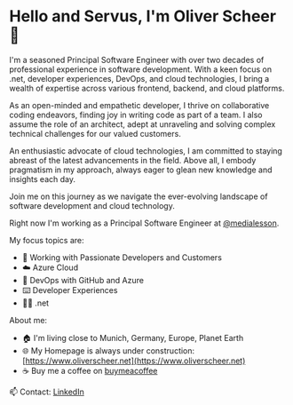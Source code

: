 # Hello and Servus, I'm Oliver Scheer 👋

I'm a seasoned Principal Software Engineer with over two decades of professional experience in software development. With a keen focus on .net, developer experiences, DevOps, and cloud technologies, I bring a wealth of expertise across various frontend, backend, and cloud platforms. 

As an open-minded and empathetic developer, I thrive on collaborative coding endeavors, finding joy in writing code as part of a team. I also assume the role of an architect, adept at unraveling and solving complex technical challenges for our valued customers. 

An enthusiastic advocate of cloud technologies, I am committed to staying abreast of the latest advancements in the field. Above all, I embody pragmatism in my approach, always eager to glean new knowledge and insights each day. 

Join me on this journey as we navigate the ever-evolving landscape of software development and cloud technology.

Right now I'm working as a Principal Software Engineer at [@medialesson](https://github.com/medialesson).

My focus topics are:

- 🧑 Working with Passionate Developers and Customers
- ☁️ Azure Cloud
- 🔧 DevOps with GitHub and Azure
- ⌨️ Developer Experiences
- 🧑‍💻 .net

About me:

- 🏠 I'm living close to Munich, Germany, Europe, Planet Earth
- 🌐 My Homepage is always under construction: [https://www.oliverscheer.net](https://www.oliverscheer.net)
- ☕ Buy me a coffee on [buymeacoffee](https://www.buymeacoffee.com/oliverscheer)

📫 Contact: [LinkedIn](https://www.linkedin.com/in/scheeroliver/)

